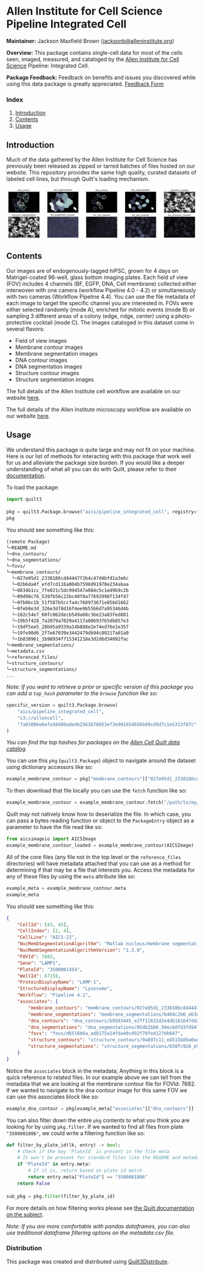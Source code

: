 # Allen Institute for Cell Science Pipeline Integrated Cell
**Maintainer:** Jackson Maxfield Brown (jacksonb@alleninstitute.org)

**Overview:** This package contains single-cell data for most of the cells seen, imaged, measured, and
cataloged by the [Allen Institute for Cell Science](https://www.allencell.org) Pipeline: Integrated Cell.

**Package Feedback:** Feedback on benefits and issues you discovered while using this data package is greatly
appreciated. [Feedback Form](https://forms.gle/GUBC3zU5kuA8wyS17)

### Index
1. [Introduction](#introduction)
2. [Contents](#contents)
3. [Usage](#usage)

## Introduction
Much of the data gathered by the Allen Institute for Cell Science has previously been released as zipped or tarred
batches of files hosted on our website. This repository provides the same high quality, curated datasets of labeled
cell lines, but through Quilt's loading mechanism.

![examples of available data](imgs/examples.png)

## Contents
Our images are of endogenously-tagged hiPSC, grown for 4 days on Matrigel-coated 96-well, glass bottom imaging plates.
Each field of view (FOV) includes 4 channels (BF, EGFP, DNA, Cell membrane) collected either interwoven with one
camera (workflow Pipeline 4.0 - 4.2) or simultaneously with two cameras (Workflow Pipeline 4.4). You can use the file
metadata of each image to target the specific channel you are interested in. FOVs were either selected randomly (mode
A), enriched for mitotic events (mode B) or sampling 3 different areas of a colony (edge, ridge, center) using a
photo-protective cocktail (mode C). The images cataloged in this dataset come in several flavors:

* Field of view images
* Membrane contour images
* Membrane segmentation images
* DNA contour images
* DNA segmentation images
* Structure contour images
* Structure segmentation images

The full details of the Allen Institute cell workflow are available on our website [here](https://www.allencell.org/methods-for-cells-in-the-lab.html).

The full details of the Allen Institute microscopy workflow are available on our website [here](https://www.allencell.org/methods-for-microscopy.html).

## Usage
We understand this package is quite large and may not fit on your machine. Here is our list of methods for interacting
with this package that work well for us and alleviate the package size burden. If you would like a deeper understanding
of what all you can do with Quilt, please refer to their [documentation](https://docs.quiltdata.com).

To load the package:
```python
import quilt3

pkg = quilt3.Package.browse("aics/pipeline_integrated_cell", registry="s3://allencell")
pkg
```

You should see something like this:
```
(remote Package)
└─README.md
└─dna_contours/
└─dna_segmentations/
└─fovs/
└─membrane_contours/
  └─027e05d1_2338186cd44447f2b4c47d4bfd1a3e6c
  └─02b6da4f_efd7cd116a004b7598d91970e234abaa
  └─0834b1cc_7fe021c5dc994547a084c5c1ed9b9c2b
  └─09d98c76_539fb56c22bc40f8a77692996f134f47
  └─0fb0bc1b_51f587b5ccfa4c768973671e856d1662
  └─0feb8e3d_326e3d78d16f4ee9b55b6d7a95346d4b
  └─102c54e7_60fc062decb549a68c36e23a83fed881
  └─19b5f428_7a2079a7029a4117a80693765db857e3
  └─19df5ee5_28b95a9339a14b888e2e74ed76e1e357
  └─19fe90d6_2f7e67039e3442479db94c80217a01a0
  └─1b830961_1b98934f715341218e3d2d6d34092fac
└─membrane_segmentations/
└─metadata.csv
└─referenced_files/
└─structure_contours/
└─structure_segmentations/
...
```

*Note: If you want to retrieve a prior or specific version of this package you can add a `top_hash` parameter to the
`browse` function like so:*
```python
specific_version = quilt3.Package.browse(
    "aics/pipeline_integrated_cell",
    "s3://allencell",
    "7a03086e6efa58d80ade4b2563b76053ef3e901654656b99cd9d7c1e5313f87c"
)
```

*You can find the top hashes for packages on the [Allen Cell Quilt data catalog](https://open.quiltdata.com/b/allencell/packages/aics/pipeline_integrated_cell).*

You can use this `pkg` (`quilt3.Package`) object to navigate around the dataset using dictionary accessors like so:
```python
example_membrane_contour = pkg["membrane_contours"]["027e05d1_2338186cd44447f2b4c47d4bfd1a3e6c"]
```

To then download that file locally you can use the `fetch` function like so:
```python
example_membrane_contour = example_membrane_contour.fetch("/path/to/my/target/destination.json")
```

Quilt may not natively know how to deserialize the file. In which case, you can pass a bytes reading function or object
to the `PackageEntry` object as a parameter to have the file read like so:
```python
from aicsimageio import AICSImage
example_membrane_contour_loaded = example_membrane_contour(AICSImage)
```

All of the core files (any file not in the top level or the `reference_files` directories) will have metadata attached
that you can use as a method for determining if that may be a file that interests you. Access the metadata for any of
these files by using the `meta` attribute like so:
```python
example_meta = example_membrane_contour.meta
example_meta
```

You should see something like this:
```json
{
    "CellId": [43, 45],
    "CellIndex": [2, 4],
    "CellLine": "AICS-22",
    "NucMembSegmentationAlgorithm": "Matlab nucleus/membrane segmentation",
    "NucMembSegmentationAlgorithmVersion": "1.3.0",
    "FOVId": 7682,
    "Gene": "LAMP1",
    "PlateId": "3500001454",
    "WellId": 67156,
    "ProteinDisplayName": "LAMP-1",
    "StructureDisplayName": "Lysosome",
    "Workflow": "Pipeline 4.1",
    "associates": {
        "membrane_contours": "membrane_contours/027e05d1_2338186cd44447f2b4c47d4bfd1a3e6c",
        "membrane_segmentations": "membrane_segmentations/b464c2b6_eb3d9586717a41f585aba1bfe3489bf8",
        "dna_contours": "dna_contours/b9503445_e2ff11632d2e4db181647dd2b6fcf9f5",
        "dna_segmentations": "dna_segmentations/85db2bb0_50ecb0fd3f4947d8bb11c5009a37edd8",
        "fovs": "fovs/d6516b6a_ad8175a14fda40cd92f70fed127db607",
        "structure_contours": "structure_contours/9a897c11_e4515b89a0ae4decaf8f64e2c58659ef",
        "structure_segmentations": "structure_segmentations/658fc926_e52f870d6b6240a0b176de627083461b"
    }
}
```

Notice the `associates` block in the metadata; Anything in this block is a quick reference to related files. In our
example above we can tell from the metadata that we are looking at the membrane contour file for FOVId: 7682.
If we wanted to navigate to the dna contour image for this same FOV we can use this associates block like so:
```python
example_dna_contour = pkg[example_meta["associates"]["dna_contours"]]
```

You can also filter down the entire `pkg` contents to what you think you are looking for by using `pkg.filter`. If we
wanted to find all files from plate `"3500001806"`, we could write a filtering function like so:
```python
def filter_by_plate_id(lk, entry) -> bool:
    # Check if the key 'PlateId' is present in the file meta
    # It won't be present for standard files like the README and metadata csv
    if "PlateId" in entry.meta:
        # If it is, return based on plate id match
        return entry.meta["PlateId"] == "3500001806"
    return False

sub_pkg = pkg.filter(filter_by_plate_id)
```

For more details on how filtering works please see
[the Quilt documentation on the subject](https://docs.quiltdata.com/advanced-usage/filtering-a-package).

*Note: If you are more comfortable with pandas dataframes, you can also use traditional dataframe filtering options on
the metadata.csv file.*


### Distribution
This package was created and distributed using
[Quilt3Distribute](https://github.com/AllenCellModeling/quilt3distribute).
